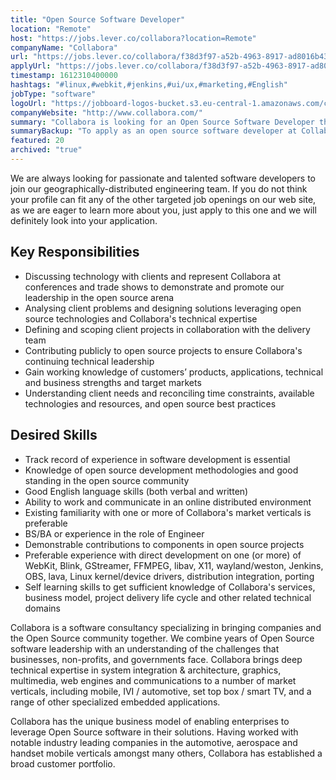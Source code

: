 ```yaml
---
title: "Open Source Software Developer"
location: "Remote"
host: "https://jobs.lever.co/collabora?location=Remote"
companyName: "Collabora"
url: "https://jobs.lever.co/collabora/f38d3f97-a52b-4963-8917-ad8016b43c23"
applyUrl: "https://jobs.lever.co/collabora/f38d3f97-a52b-4963-8917-ad8016b43c23/apply"
timestamp: 1612310400000
hashtags: "#linux,#webkit,#jenkins,#ui/ux,#marketing,#English"
jobType: "software"
logoUrl: "https://jobboard-logos-bucket.s3.eu-central-1.amazonaws.com/collabora"
companyWebsite: "http://www.collabora.com/"
summary: "Collabora is looking for an Open Source Software Developer that has experience in software development."
summaryBackup: "To apply as an open source software developer at Collabora, you preferably need to have some knowledge of: #marketing, #linux, #ui/ux."
featured: 20
archived: "true"
---
```


We are always looking for passionate and talented software developers to join our geographically-distributed engineering team. If you do not think your profile can fit any of the other targeted job openings on our web site, as we are eager to learn more about you, just apply to this one and we will definitely look into your application.

## Key Responsibilities

*   Discussing technology with clients and represent Collabora at conferences and trade shows to demonstrate and promote our leadership in the open source arena
*   Analysing client problems and designing solutions leveraging open source technologies and Collabora's technical expertise
*   Defining and scoping client projects in collaboration with the delivery team
*   Contributing publicly to open source projects to ensure Collabora's continuing technical leadership
*   Gain working knowledge of customers’ products, applications, technical and business strengths and target markets
*   Understanding client needs and reconciling time constraints, available technologies and resources, and open source best practices

## Desired Skills

*   Track record of experience in software development is essential
*   Knowledge of open source development methodologies and good standing in the open source community
*   Good English language skills (both verbal and written)
*   Ability to work and communicate in an online distributed environment
*   Existing familiarity with one or more of Collabora's market verticals is preferable
*   BS/BA or experience in the role of Engineer
*   Demonstrable contributions to components in open source projects
*   Preferable experience with direct development on one (or more) of WebKit, Blink, GStreamer, FFMPEG, libav, X11, wayland/weston, Jenkins, OBS, lava, Linux kernel/device drivers, distribution integration, porting
*   Self learning skills to get sufficient knowledge of Collabora's services, business model, project delivery life cycle and other related technical domains

Collabora is a software consultancy specializing in bringing companies and the Open Source community together. We combine years of Open Source software leadership with an understanding of the challenges that businesses, non-profits, and governments face. Collabora brings deep technical expertise in system integration & architecture, graphics, multimedia, web engines and communications to a number of market verticals, including mobile, IVI / automotive, set top box / smart TV, and a range of other specialized embedded applications.

Collabora has the unique business model of enabling enterprises to leverage Open Source software in their solutions. Having worked with notable industry leading companies in the automotive, aerospace and handset mobile verticals amongst many others, Collabora has established a broad customer portfolio.

